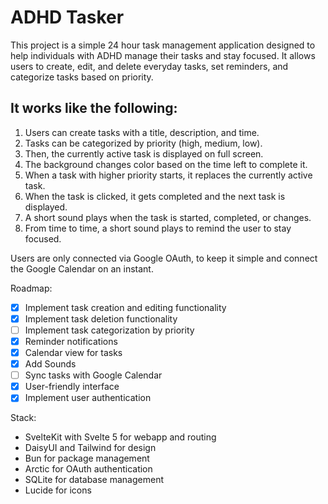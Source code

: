 # ADHD Tasker
This project is a simple 24 hour task management application designed to help individuals with ADHD manage their tasks and stay focused. It allows users to create, edit, and delete everyday tasks, set reminders, and categorize tasks based on priority.

## It works like the following:
1. Users can create tasks with a title, description, and time.
2. Tasks can be categorized by priority (high, medium, low).
3. Then, the currently active task is displayed on full screen.
4. The background changes color based on the time left to complete it.
5. When a task with higher priority starts, it replaces the currently active task.
6. When the task is clicked, it gets completed and the next task is displayed.
7. A short sound plays when the task is started, completed, or changes.
8. From time to time, a short sound plays to remind the user to stay focused.

Users are only connected via Google OAuth, to keep it simple and connect the Google Calendar on an instant.

Roadmap:
- [X] Implement task creation and editing functionality
- [X] Implement task deletion functionality
- [ ] Implement task categorization by priority
- [X] Reminder notifications
- [X] Calendar view for tasks
- [X] Add Sounds
- [ ] Sync tasks with Google Calendar
- [X] User-friendly interface
- [X] Implement user authentication

Stack:
- SvelteKit with Svelte 5 for webapp and routing
- DaisyUI and Tailwind for design
- Bun for package management
- Arctic for OAuth authentication
- SQLite for database management
- Lucide for icons

